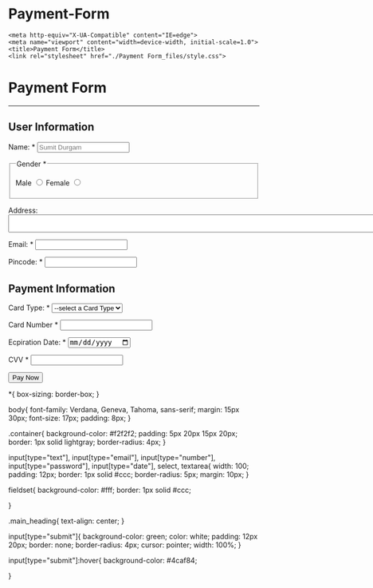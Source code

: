 # Payment-Form
<!-- saved from url=(0041)file:///C:/Users/lenovo/payment_form.html -->
<html lang="en"><head><meta http-equiv="Content-Type" content="text/html; charset=UTF-8">
    
    <meta http-equiv="X-UA-Compatible" content="IE=edge">
    <meta name="viewport" content="width=device-width, initial-scale=1.0">
    <title>Payment Form</title>
    <link rel="stylesheet" href="./Payment Form_files/style.css">
</head>

<body>
    <div class="container">
    <form action="file:///C:/Users/lenovo/payment_form.html">
        <h1 class="main_heading">Payment Form</h1>
        <hr>
        <h2>User Information</h2>
        <p>Name: * <input type="text" required="" name="name" placeholder="Sumit Durgam">
        </p>
        <fieldset>
            <legend>Gender * </legend>
        <p>
            Male <input type="radio" name="gender" id="male" required="">
            Female <input type="radio" name="gender" id="female" required="">
        </p>
    </fieldset>
    <p>Address: <textarea name="address" id="address" cols="100" rowa="8"></textarea></p>
    <p> Email: * <input type="email" name="email" id="email" required=""></p>
    <p>Pincode: * <input type="number" name="pincode" id="pincode" required=""></p>
    <h2>Payment Information</h2>
    <p>Card Type: *
        <select name="card_type" id="card_type" required="">
            <option value="">--select a Card Type</option>
            <option value="visa">visa</option>
            <option value="rupay">Rupay</option>
            <option value="mastercard">mastercard</option>
        </select>
    </p>
    <p>
        Card Number * <input type="number" name="card_number" id="card_number" required="">
    </p>
    <p>
        Ecpiration Date: * <input type="date" name="ecp_date" id="exp-date" required="">
    </p>
    <p>
        CVV * <input type="password" name="cvv" id="cvv" required="">
    </p>
    <input type="submit" value="Pay Now">
    </form>
</div>
*{
    box-sizing: border-box;
}

body{
    font-family: Verdana, Geneva, Tahoma, sans-serif;
    margin: 15px 30px;
    font-size: 17px;
    padding: 8px;
}

.container{
    background-color: #f2f2f2;
    padding: 5px 20px 15px 20px;
    border: 1px solid lightgray;
    border-radius: 4px;
}

input[type="text"],
input[type="email"],
input[type="number"],
input[type="password"],
input[type="date"],
select,
textarea{
    width: 100;
    padding: 12px;
    border: 1px solid #ccc;
    border-radius: 5px;
    margin: 10px;
}

fieldset{
    background-color: #fff;
    border: 1px solid #ccc;

}

.main_heading{
    text-align: center;
}

input[type="submit"]{
    background-color: green;
    color: white;
    padding: 12px 20px;
    border: none;
    border-radius: 4px;
    cursor: pointer;
    width: 100%;
}

input[type="submit"]:hover{
    background-color: #4caf84;

}

</body></html>
